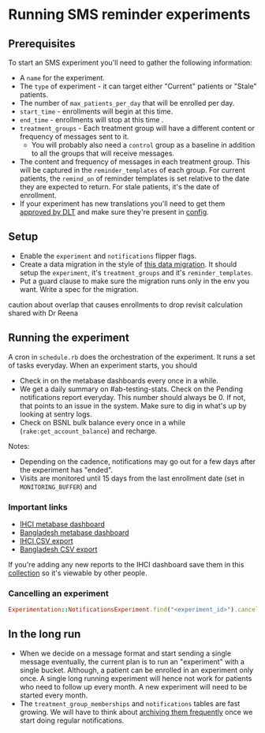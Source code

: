 # Running SMS reminder experiments

## Prerequisites
To start an SMS experiment you'll need to gather the following information:

- A `name` for the experiment.
- The `type` of experiment - it can target either "Current" patients or "Stale" patients.
- The number of `max_patients_per_day` that will be enrolled per day.
- `start_time` - enrollments will begin at this time.
- `end_time` - enrollments will stop at this time .
- `treatment_groups` - Each treatment group will have a different content or frequency of messages sent to it.
    - You will probably also need a `control` group as a baseline in addition to all the groups that will receive messages.
- The content and frequency of messages in each treatment group. This will be captured in the
  `reminder_templates` of each group.
  For current patients, the `remind_on` of reminder templates is set relative to the date
  they are expected to return. For stale patients, it's the date of enrollment.
- If your experiment has new translations you'll need to get them [approved by DLT](doc/howto/bsnl/sms_reminders.md) and make sure they're present in
  [config](../config/data/bsnl_templates.yml).

## Setup
- Enable the `experiment` and `notifications` flipper flags.
- Create a data migration in the style of [this data migration](db/data/20220412130957_create_apr2022_ihci_experiment.rb).
It should setup the `experiment`, it's `treatment_groups` and it's `reminder_templates`.
- Put a guard clause to make sure the migration runs only in the env you want. Write a spec for the migration.

<TODO>
caution about overlap that causes enrollments to drop
revisit calculation shared with Dr Reena
</TODO>

## Running the experiment

A cron in `schedule.rb` does the orchestration of the experiment. It runs a set of tasks everyday.
When an experiment starts, you should
- Check in on the metabase dashboards every once in a while.
- We get a daily summary on #ab-testing-stats. Check on the Pending notifications report everyday. 
  This number should always be 0. If not, that points to an issue in the system. 
  Make sure to dig in what's up by looking at sentry logs.
- Check on BSNL bulk balance every once in a while (`rake:get_account_balance`) and recharge. 


Notes:
- Depending on the cadence, notifications may go out for a few days after the experiment has "ended".
- Visits are monitored until 15 days from the last enrollment date (set in `MONITORING_BUFFER`) and

### Important links

- [IHCI metabase dashboard](https://metabase.simple.org/dashboard/54-notifications-experiment-generic-dashboard)
- [Bangladesh metabase dashboard](https://metabase.bd.simple.org/dashboard/10-notifications-experiment-generic-dashboard)
- [IHCI CSV export](https://metabase.simple.org/question/496-a-b-experiments-statistical-analysis-report)
- [Bangladesh CSV export](https://metabase.bd.simple.org/question/132-a-b-experiments-nhf-statistical-analysis-report)

If you're adding any new reports to the IHCI dashboard save them in this [collection](https://metabase.simple.org/collection/43-a-b-testing-ihci-shared)
so it's viewable by other people.

### Cancelling an experiment
 
```ruby
Experimentation::NotificationsExperiment.find("<experiment_id>").cancel
```

## In the long run

- When we decide on a message format and start sending a single message eventually, the current plan
  is to run an "experiment" with a single bucket. Although, a patient can be enrolled in an experiment only once.
  A single long running experiment will hence not work for patients who need to follow up every month.
  A new experiment will need to be started every month.
- The `treatment_group_memberships` and `notifications` tables are fast growing. 
  We will have to think about [archiving them frequently](https://app.shortcut.com/simpledotorg/story/7931/data-archival-strategy-for-notification-communication-and-delivery-detail-records)
  once we start doing regular notifications.


